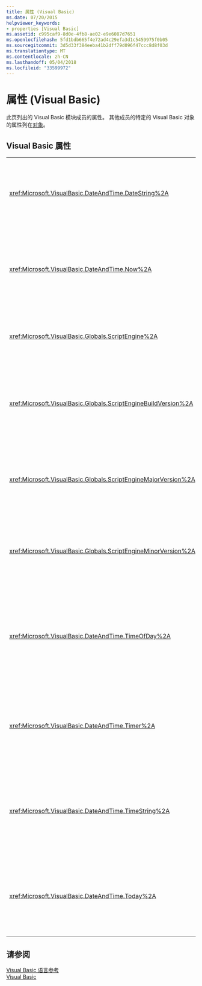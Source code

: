 ```yaml
---
title: 属性 (Visual Basic)
ms.date: 07/20/2015
helpviewer_keywords:
- properties [Visual Basic]
ms.assetid: c995caf9-8d0e-4fb8-ae02-e9e6087d7651
ms.openlocfilehash: 5fd1bdb665f4e72ad4c29efa3d1c5459975f0b05
ms.sourcegitcommit: 3d5d33f384eeba41b2dff79d096f47ccc8d8f03d
ms.translationtype: MT
ms.contentlocale: zh-CN
ms.lasthandoff: 05/04/2018
ms.locfileid: "33599972"
---
```

# <a name="properties-visual-basic"></a>属性 (Visual Basic)
此页列出的 Visual Basic 模块成员的属性。 其他成员的特定的 Visual Basic 对象的属性列在[对象](../../visual-basic/language-reference/objects/index.md)。  
  
## <a name="visual-basic-properties"></a>Visual Basic 属性  
  
|||  
|---|---|  
|<xref:Microsoft.VisualBasic.DateAndTime.DateString%2A>|返回或设置`String`值，该值表示根据系统当前日期。|  
|<xref:Microsoft.VisualBasic.DateAndTime.Now%2A>|返回`Date`值，该值包含当前日期和时间根据您的系统。|  
|<xref:Microsoft.VisualBasic.Globals.ScriptEngine%2A>|返回`String`表示当前正在使用运行时。|  
|<xref:Microsoft.VisualBasic.Globals.ScriptEngineBuildVersion%2A>|返回`Integer`包含当前正在使用的运行时的内部版本号。|  
|<xref:Microsoft.VisualBasic.Globals.ScriptEngineMajorVersion%2A>|返回`Integer`包含当前正在使用运行时的主版本号。|  
|<xref:Microsoft.VisualBasic.Globals.ScriptEngineMinorVersion%2A>|返回`Integer`包含当前正在使用运行时的次版本号。|  
|<xref:Microsoft.VisualBasic.DateAndTime.TimeOfDay%2A>|返回或设置`Date`值，该值包含根据您的系统的一天中的当前时间。|  
|<xref:Microsoft.VisualBasic.DateAndTime.Timer%2A>|返回`Double`自午夜以来经过的值，该值表示的秒数。|  
|<xref:Microsoft.VisualBasic.DateAndTime.TimeString%2A>|返回或设置`String`表示当前时间根据您的系统的一天中的值。|  
|<xref:Microsoft.VisualBasic.DateAndTime.Today%2A>|返回或设置`Date`值，该值包含根据您的系统的当前日期。|  
  
## <a name="see-also"></a>请参阅  
 [Visual Basic 语言参考](../../visual-basic/language-reference/index.md)  
 [Visual Basic](../../visual-basic/index.md)
